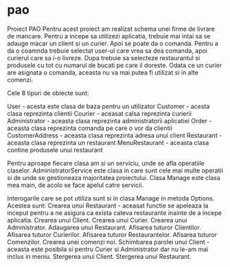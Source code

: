 # pao
Proiect PAO
Pentru acest proiect am realizat schema unei firme de livrare de mancare.
Pentru a incepe sa utilizezi aplicatia, trebuie mai intai sa se adauge macar un client si un curier. Apoi se poate da o comanda. 
Pentru a da o coamnda trebuie selectat user-ul care vrea sa dea comanda, apoi curierul care sa i-o livreze.
Dupa trebuie sa selecteze restaurantul si produsele cu tot cu numarul de bucati pe care il doreste.
Odata ce un curier are asignata o comanda, aceasta nu va mai putea fi utilizat si in alte comenzi.


Cele 8 tipuri de obiecte sunt:

User - acesta este clasa de baza pentru un utilizator
Customer - acesta clasa reprezinta clientii
Courier - aceasat calsa reprezinta curierii
Administrator - aceasta clasa reprezinta administratorii aplicatiei
Order - aceasta clasa reprezinta comanda pe care o vor da clientii
CustomerAddress - aceasta clasa reprezinta adresa unui client
Restaurant - aceasta clasa reprezinta un restaurant
MenuRestaurant - aceasta clasa contine produsele unui restaurant

Pentru aproape fiecare clasa am si un serviciu, unde se afla operatiile claselor.
AdministratorService este clasa in care sunt cele mai multe operatii si de unde se gestioneaza majoritatea proiectului.
Clasa Manage este clasa mea main, de acolo se face apelul catre servicii.

Interogarile care se pot utiliza sunt si in clasa Manage in metoda Options.
Acestea sunt:
Crearea unui Restaurant - aceasat functie se apeleaza la inceput pentru a ne asigura ca exista cateva restaurante inainte de a incepe aplicatia.
Crearea unui Client.
Crearea unui Curier.
Crearea unui Administrator.
Adaugarea unui Restaurant.
Afisarea tuturor Clientilor.
Afisarea tuturor Curierilor.
Afisarea tuturor Restaurantelor.
Afisarea tuturor Comenzilor.
Crearea unei comenzi noi.
Schimbarea parolei unui Client - aceasta este posibila si pentru Curier si Administrator dar nu le-am mai inclus in meniu.
Stergerea unui Client.
Stergerea unui Restaurant.
